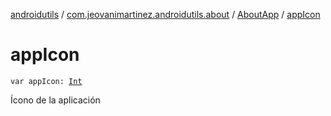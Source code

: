 [androidutils](../../index.md) / [com.jeovanimartinez.androidutils.about](../index.md) / [AboutApp](index.md) / [appIcon](./app-icon.md)

# appIcon

`var appIcon: `[`Int`](https://kotlinlang.org/api/latest/jvm/stdlib/kotlin/-int/index.html)

Ícono de la aplicación

